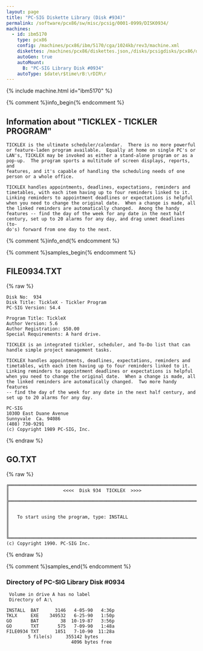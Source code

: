 ```yaml
---
layout: page
title: "PC-SIG Diskette Library (Disk #934)"
permalink: /software/pcx86/sw/misc/pcsig/0001-0999/DISK0934/
machines:
  - id: ibm5170
    type: pcx86
    config: /machines/pcx86/ibm/5170/cga/1024kb/rev3/machine.xml
    diskettes: /machines/pcx86/diskettes.json,/disks/pcsigdisks/pcx86/diskettes.json
    autoGen: true
    autoMount:
      B: "PC-SIG Library Disk #0934"
    autoType: $date\r$time\rB:\rDIR\r
---
```


{% include machine.html id="ibm5170" %}

{% comment %}info_begin{% endcomment %}

## Information about "TICKLEX - TICKLER PROGRAM"

    TICKLEX is the ultimate scheduler/calendar.  There is no more powerful
    or feature-laden program available.  Equally at home on single PC's or
    LAN's, TICKLEX may be invoked as either a stand-alone program or as a
    pop-up.  The program sports a multitude of screen displays, reports, and
    features, and it's capable of handling the scheduling needs of one
    person or a whole office.
    
    TICKLEX handles appointments, deadlines, expectations, reminders and
    timetables, with each item having up to four reminders linked to it.
    Linking reminders to appointment deadlines or expectations is helpful
    when you need to change the original date.  When a change is made, all
    the linked reminders are automatically changed.  Among the handy
    features -- find the day of the week for any date in the next half
    century, set up to 20 alarms for any day, and drag unmet deadlines (to-
    do's) forward from one day to the next.
{% comment %}info_end{% endcomment %}

{% comment %}samples_begin{% endcomment %}

## FILE0934.TXT

{% raw %}
```
Disk No:  934                                                           
Disk Title: TickleX - Tickler Program                                   
PC-SIG Version: S4.4                                                    
                                                                        
Program Title: TickleX                                                  
Author Version: 5.6                                                     
Author Registration: $50.00                                             
Special Requirements: A hard drive.                                     
                                                                        
TICKLEX is an integrated tickler, scheduler, and To-Do list that can    
handle simple project management tasks.                                 
                                                                        
TICKLEX handles appointments, deadlines, expectations, reminders and    
timetables, with each item having up to four reminders linked to it.    
Linking reminders to appointment deadlines or expectations is helpful   
when you need to change the original date.  When a change is made, all  
the linked reminders are automatically changed.  Two more handy features
-- find the day of the week for any date in the next half century, and  
set up to 20 alarms for any day.                                        
                                                                        
PC-SIG                                                                  
1030D East Duane Avenue                                                 
Sunnyvale  Ca. 94086                                                    
(408) 730-9291                                                          
(c) Copyright 1989 PC-SIG, Inc.                                         
```
{% endraw %}

## GO.TXT

{% raw %}
```
╔═════════════════════════════════════════════════════════════════════════╗
║                    <<<<  Disk 934  TICKLEX  >>>>                        ║
╠═════════════════════════════════════════════════════════════════════════╣
║                                                                         ║
║   To start using the program, type: INSTALL                             ║
║                                                                         ║
╚═════════════════════════════════════════════════════════════════════════╝
(c) Copyright 1990. PC-SIG Inc.
```
{% endraw %}

{% comment %}samples_end{% endcomment %}

### Directory of PC-SIG Library Disk #0934

     Volume in drive A has no label
     Directory of A:\

    INSTALL  BAT      3146   4-05-90   4:36p
    TKLX     EXE    349532   6-25-90   1:50p
    GO       BAT        38  10-19-87   3:56p
    GO       TXT       575   7-09-90   1:48a
    FILE0934 TXT      1851   7-10-90  11:28a
            5 file(s)     355142 bytes
                            4096 bytes free
